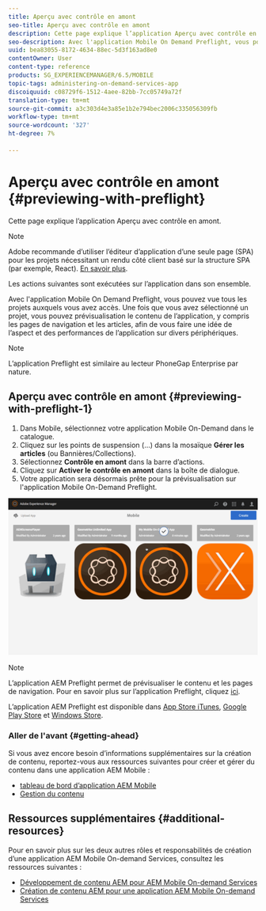 ```yaml
---
title: Aperçu avec contrôle en amont
seo-title: Aperçu avec contrôle en amont
description: Cette page explique l’application Aperçu avec contrôle en amont.
seo-description: Avec l'application Mobile On Demand Preflight, vous pouvez vue tous les projets auxquels vous avez accès. Suivez cette page pour en savoir plus à ce sujet.
uuid: bea83055-8172-4634-88ec-5d3f163ad8e0
contentOwner: User
content-type: reference
products: SG_EXPERIENCEMANAGER/6.5/MOBILE
topic-tags: administering-on-demand-services-app
discoiquuid: c08729f6-1512-4aee-82bb-7cc05749a72f
translation-type: tm+mt
source-git-commit: a3c303d4e3a85e1b2e794bec2006c335056309fb
workflow-type: tm+mt
source-wordcount: '327'
ht-degree: 7%

---
```



# Aperçu avec contrôle en amont {#previewing-with-preflight}

Cette page explique l’application Aperçu avec contrôle en amont.

>[!NOTE]
>
>Adobe recommande d’utiliser l’éditeur d’application d’une seule page (SPA) pour les projets nécessitant un rendu côté client basé sur la structure SPA (par exemple, React). [En savoir plus](/help/sites-developing/spa-overview.md).

Les actions suivantes sont exécutées sur l’application dans son ensemble.

Avec l&#39;application Mobile On Demand Preflight, vous pouvez vue tous les projets auxquels vous avez accès. Une fois que vous avez sélectionné un projet, vous pouvez prévisualisation le contenu de l’application, y compris les pages de navigation et les articles, afin de vous faire une idée de l’aspect et des performances de l’application sur divers périphériques.

>[!NOTE]
>
>L’application Preflight est similaire au lecteur PhoneGap Enterprise par nature.

## Aperçu avec contrôle en amont {#previewing-with-preflight-1}

1. Dans Mobile, sélectionnez votre application Mobile On-Demand dans le catalogue.
1. Cliquez sur les points de suspension (...) dans la mosaïque **Gérer les articles** (ou Bannières/Collections).
1. Sélectionnez **Contrôle en amont** dans la barre d’actions.
1. Cliquez sur **Activer le contrôle en amont** dans la boîte de dialogue.
1. Votre application sera désormais prête pour la prévisualisation sur l&#39;application Mobile On-Demand Preflight.

![chlimage_1-8](assets/chlimage_1-8.gif)

>[!NOTE]
>
>L’application AEM Preflight permet de prévisualiser le contenu et les pages de navigation. Pour en savoir plus sur l’application Preflight, cliquez [ici](https://helpx.adobe.com/digital-publishing-solution/help/preflight-app.html).
>
>L’application AEM Preflight est disponible dans [App Store iTunes](https://itunes.apple.com/us/app/adobe-experience-manager-mobile/id1042687518?mt=8), [Google Play Store](https://play.google.com/store/apps/details?id=com.adobe.dps.preflight&amp;hl=en) et [Windows Store](https://www.microsoft.com/en-us/store/p/adobe-experience-manager-mobile-preflight/9nblggh5wmxq).

### Aller de l&#39;avant {#getting-ahead}

Si vous avez encore besoin d’informations supplémentaires sur la création de contenu, reportez-vous aux ressources suivantes pour créer et gérer du contenu dans une application AEM Mobile :

* [tableau de bord d’application AEM Mobile](/help/mobile/mobile-apps-ondemand-application-dashboard.md)
* [Gestion du contenu](/help/mobile/mobile-apps-ondemand-manage-content-ondemand.md)

## Ressources supplémentaires {#additional-resources}

Pour en savoir plus sur les deux autres rôles et responsabilités de création d’une application AEM Mobile On-demand Services, consultez les ressources suivantes :

* [Développement de contenu AEM pour AEM Mobile On-demand Services](/help/mobile/aem-mobile-on-demand.md)
* [Création de contenu AEM pour une application AEM Mobile On-demand Services](/help/mobile/mobile-apps-ondemand.md)
